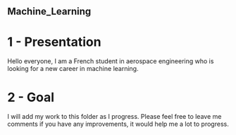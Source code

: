## Machine_Learning

# 1 - Presentation
Hello everyone, I am a French student in aerospace engineering who is looking for a new career in machine learning.

# 2 - Goal
I will add my work to this folder as I progress. Please feel free to leave me comments if you have any improvements, it would help me a lot to progress.
